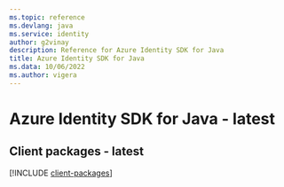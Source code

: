 ```yaml
---
ms.topic: reference
ms.devlang: java
ms.service: identity
author: g2vinay
description: Reference for Azure Identity SDK for Java
title: Azure Identity SDK for Java
ms.data: 10/06/2022
ms.author: vigera
---
```

# Azure Identity SDK for Java - latest

## Client packages - latest
[!INCLUDE [client-packages](identity-client-index.md)]